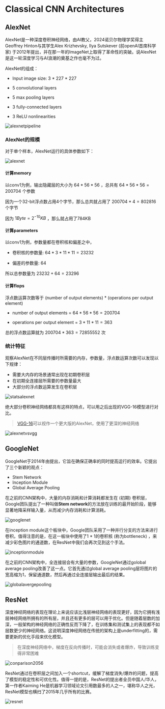 # Classical CNN Architectures

## AlexNet

AlexNet是一种深度卷积神经网络，由AI教父，2024诺贝尔物理学奖得主Geoffrey Hinton与其学生Alex Krizhevsky, Ilya Sutskever (前openAI首席科学家) 于2012年提出，并在那一年的ImageNet上取得了革命性的突破。说AlexNet是这一轮深度学习与AI浪潮的奠基之作也毫不为过。

AlexNet的组成：

- Input image size: 3 \* 227 \* 227

- 5 convolutional layers

- 5 max pooling layers
- 3 fully-connected layers
- 3 ReLU nonlinearities

![alexnetpipeline](Images/alexnetpipeline.png)

### AlexNet的规模

对于单个样本，AlexNet运行的具体参数如下：

![alexnet](Images/alexnet.png)

#### 计算memory

以conv1为例，输出隐藏层的大小为 $64 * 56 * 56$ ，总共有 $64 * 56 * 56 = 200704$ 个参数

因为一个32-bit浮点数占用4个字节，那么总共就占用了 $200704 * 4 = 802816$ 个字节

因为 $1 Byte = 2^{-10} KB$ ，那么就占用了784KB

#### 计算parameters

以conv1为例，参数量都在卷积核和偏差之中，

- 卷积核的参数量: $64 * 3 * 11 * 11 = 23232$

- 偏差的参数量: $64$

所以总参数量为 $23232 + 64 = 23296$

#### 计算flops

浮点数运算次数等于 (number of output elements) * (operations per output element)

- number of output elements = $64 * 56 * 56 = 200704$

- operations per output element = $3 * 11 * 11 = 363$

总的浮点数运算就为 $200704 * 363 = 72855552$ 次

### 统计特征

观察AlexNet在不同层传播时所需要的内存，参数量，浮点数运算次数可以发现以下规律：

- 需要大内存的场景通常出现在初期卷积层
- 在初期全连接层所需要的参数量最大
- 大部分的浮点数运算发生在卷积层

![statsalexnet](Images/statsalexnet.png)

绝大部分卷积神经网络都具有这样的特点，可以用之后出现的VGG-16模型进行对比。

> [VGG-16](https://arxiv.org/abs/1409.1556)可以视作一个更大版的AlexNet，使用了更深的神经网络

![alexnetvsvgg](Images/alexnetvsvgg.png)

## GoogleNet

GoogleNet于2014年由提出，它旨在确保正确率的同时提高运行的效率。它提出了三个新颖的观点：

- Stem Network
- Inception Module
- Global Average Pooling

在之前的CNN架构中，大量的内存消耗和计算消耗都发生在 (初期) 卷积层，Google团队提出了一种叫做**Stem network**的方法放在训练的最开始阶段，能够显著地降采样输入量，从而减少内存消耗和计算消耗。

![googlenet](Images/googlenet.png)

在inception module这个板块中，Google团队采用了一种并行分支的方法来进行卷积。值得注意的是，在这一板块中使用了1 * 1的卷积核 (称为bottleneck) ，来减少彩色图片的通道数，在ResNet中我们会再次见到这个手法。

![inceptionmodule](Images/inceptionmodule.png)

在之前的CNN架构中，全连接层会有大量的参数，GoogleNet通过golobal average pooling改善了这一点。它首先通过global average pooling层将图片的宽高缩为1，保留通道数，然后再通过全连接层输出最后的结果。

![globalavergepooling](Images/globalavergepooling.png)

## ResNet

深度神经网络的表现在理论上来说应该比浅层神经网络的表现更好，因为它拥有浅层神经网络所拥有的所有层，并且还有更多的层可以用于优化。但是随着层数的加深，一般架构的神经网络的正确性反而下降了，在训练集和测试集上的表现都不如层数更少的神经网络。这说明深度神经网络在传统的架构上是underfitting的，需要更新的优化手段来优化模型。

> 在深度神经网络中，梯度在反向传播时，可能会消失或者爆炸，导致训练变得非常困难

![conparison2056](Images/conparison2056.png)

ResNet通过在卷积层之间加入一个shortcut，缓解了梯度消失/爆炸的问题，提高了模型的稳定性和可优化性。值得一提的是，ResNet的提出者全员中国人/华人，第一作者Kaiming He是机器学习领域论文引用数最多的人之一，堪称华人之光，ResNet模型也横扫了2015年几乎所有的比赛。

![resnet](Images/resnet.png)

